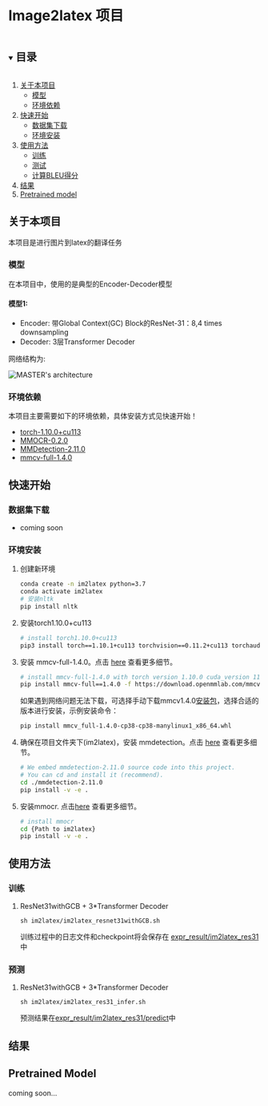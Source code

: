   <h1 align="left">Image2latex 项目</h1>




<!-- TABLE OF CONTENTS -->

<details open="open">
  <summary><h2 style="display: inline-block">目录</h2></summary>
  <ol>
    <li>
      <a href="# 关于本项目">关于本项目</a>
      <ul>
        <li><a href="####模型">模型</a></li>
        <li><a href="# 环境依赖">环境依赖</a></li>
      </ul>
    </li>
    <li>
      <a href="#快速开始">快速开始</a>
      <ul>
        <li><a href="#先决条件">数据集下载</a></li>
        <li><a href="#安装">环境安装</a></li>
      </ul>
    </li>
    <li>
      <a href="##使用方法">使用方法</a>
      <ul>
        <li><a href="#训练">训练</a></li>
        <li><a href="#测试<">测试</a></li>
        <li><a href="#计算BLEU得分">计算BLEU得分</a></li>
      </ul>
     </li>
    <li><a href="#结果">结果</a></li>
    <li><a href="#pretrained-model">Pretrained model</a></li>
  </ol>
</details>






<!-- 关于本项目 -->

## 关于本项目
本项目是进行图片到latex的翻译任务


### 模型
在本项目中，使用的是典型的Encoder-Decoder模型

#### 模型1:
- Encoder: 带Global Context(GC) Block的ResNet-31：8,4 times downsampling
- Decoder: 3层Transformer Decoder

网络结构为:

![MASTER's architecture](./imgs/Master.png)


### 环境依赖

本项目主要需要如下的环境依赖，具体安装方式见快速开始！
* [torch-1.10.0+cu113](https://pytorch.org/get-started/locally/)
* [MMOCR-0.2.0](https://github.com/open-mmlab/mmocr/tree/v0.2.0)
* [MMDetection-2.11.0](https://github.com/open-mmlab/mmdetection/tree/v2.11.0)
* [mmcv-full-1.4.0](https://github.com/open-mmlab/mmcv/tree/v1.4.0)



<!-- 环境安装 -->

## 快速开始

### 数据集下载

+ coming soon
### 环境安装

1. 创建新环境
   ```sh
   conda create -n im2latex python=3.7
   conda activate im2latex
   # 安装nltk
   pip install nltk
   ```

2. 安装torch1.10.0+cu113
   ```sh
   # install torch1.10.0+cu113
   pip3 install torch==1.10.1+cu113 torchvision==0.11.2+cu113 torchaudio==0.10.1+cu113 -f https://download.pytorch.org/whl/cu113/torch_stable.html
   ```

3. 安装 mmcv-full-1.4.0。点击 [here](https://github.com/open-mmlab/mmcv) 查看更多细节。

   ```sh
   # install mmcv-full-1.4.0 with torch version 1.10.0 cuda_version 11.3
   pip install mmcv-full==1.4.0 -f https://download.openmmlab.com/mmcv/dist/cu113/torch1.10.0/index.html
   ```
   如果遇到网络问题无法下载，可选择手动下载mmcv1.4.0[安装包](https://disk.pku.edu.cn:443/link/B08D90D89CA352CCBB99D40E9B0E7A0E)，选择合适的版本进行安装，示例安装命令：
   ```sh
   pip install mmcv_full-1.4.0-cp38-cp38-manylinux1_x86_64.whl
   ```
   
4. 确保在项目文件夹下(im2latex)，安装 mmdetection。点击 [here](https://github.com/open-mmlab/mmdetection/blob/v2.11.0/docs/get_started.md) 查看更多细节。
   
   ```sh
   # We embed mmdetection-2.11.0 source code into this project.
   # You can cd and install it (recommend).
   cd ./mmdetection-2.11.0
   pip install -v -e .
   ```
   
5. 安装mmocr. 点击[here](https://github.com/open-mmlab/mmocr/blob/main/docs/install.md) 查看更多细节。

   ```sh
   # install mmocr
   cd {Path to im2latex}
   pip install -v -e .
   ```






<!-- USAGE EXAMPLES -->

## 使用方法

### 训练

1. ResNet31withGCB + 3\*Transformer Decoder
   ```shell
   sh im2latex/im2latex_resnet31withGCB.sh
   ```

   训练过程中的日志文件和checkpoint将会保存在 [expr_result/im2latex_res31](expr_result/im2latex_res31) 中

### 预测

1. ResNet31withGCB + 3\*Transformer Decoder

   ```shell
   sh im2latex/im2latex_res31_infer.sh
   ```

   预测结果在[expr_result/im2latex_res31/predict](expr_result/im2latex_res31/predict)中

<!-- Result -->

## 结果




<!-- Pretrain Model -->

## Pretrained Model
coming soon...












